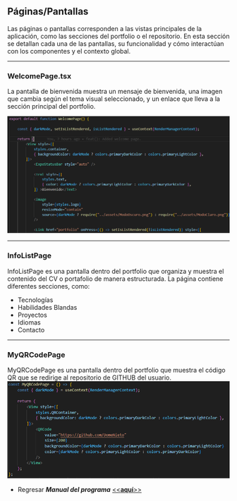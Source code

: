 ## Páginas/Pantallas

Las páginas o pantallas corresponden a las vistas principales de la aplicación, como las secciones del portfolio o el repositorio. En esta sección se detallan cada una de las pantallas, su funcionalidad y cómo interactúan con los componentes y el contexto global.

---
### WelcomePage.tsx
La pantalla de bienvenida muestra un mensaje de bienvenida, una imagen que cambia según el tema visual seleccionado, y un enlace que lleva a la sección principal del portfolio.

![image](./images/image-8.png)

---
### InfoListPage

InfoListPage es una pantalla dentro del portfolio que organiza y muestra el contenido del CV o portafolio de manera estructurada. 
La página contiene diferentes secciones, como:

- Tecnologías
- Habilidades Blandas
- Proyectos
- Idiomas
- Contacto

---
### MyQRCodePage

MyQRCodePage es una pantalla dentro del portfolio que muestra el código QR que se redirige al repositorio de GITHUB del usuario.
![image](./images/image-9.png)

- Regresar _**Manual del programa**_ [<<**aquí**>>](MANUAL_PROGRAMA.md) 